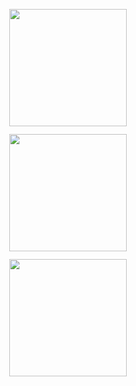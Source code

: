 <p align=center> 
  <img src="https://github.com/hfdzafrnsyh/alquranId/blob/master/rnMovie1.jpg" width=210px /> 
</p>

<p align=center> 
  <img src="https://github.com/hfdzafrnsyh/alquranId/blob/master/rnMovie2.jpg" width=210px /> 
</p>

<p align=center> 
  <img src="https://github.com/hfdzafrnsyh/alquranId/blob/master/rnMovie3.jpg" width=210px /> 
</p>
